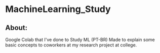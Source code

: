 # MachineLearning_Study
## About:
Google Colab that I've done to Study ML (PT-BR)
Made to explain some basic concepts to coworkers at my research project at college.
